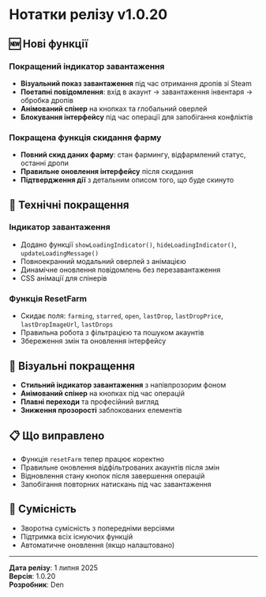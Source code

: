 # Нотатки релізу v1.0.20

## 🆕 Нові функції

### Покращений індикатор завантаження
- **Візуальний показ завантаження** під час отримання дропів зі Steam
- **Поетапні повідомлення**: вхід в акаунт → завантаження інвентаря → обробка дропів
- **Анімований спінер** на кнопках та глобальний оверлей
- **Блокування інтерфейсу** під час операції для запобігання конфліктів

### Покращена функція скидання фарму
- **Повний скид даних фарму**: стан фармингу, відфармлений статус, останні дропи
- **Правильне оновлення інтерфейсу** після скидання
- **Підтвердження дії** з детальним описом того, що буде скинуто

## 🔧 Технічні покращення

### Індикатор завантаження
- Додано функції `showLoadingIndicator()`, `hideLoadingIndicator()`, `updateLoadingMessage()`
- Повноекранний модальний оверлей з анімацією
- Динамічне оновлення повідомлень без перезавантаження
- CSS анімації для спінерів

### Функція ResetFarm
- Скидає поля: `farming`, `starred`, `open`, `lastDrop`, `lastDropPrice`, `lastDropImageUrl`, `lastDrops`
- Правильна робота з фільтрацією та пошуком акаунтів
- Збереження змін та оновлення інтерфейсу

## 🎨 Візуальні покращення

- **Стильний індикатор завантаження** з напівпрозорим фоном
- **Анімований спінер** на кнопках під час операцій
- **Плавні переходи** та професійний вигляд
- **Зниження прозорості** заблокованих елементів

## 📋 Що виправлено

- Функція `resetFarm` тепер працює коректно
- Правильне оновлення відфільтрованих акаунтів після змін
- Відновлення стану кнопок після завершення операцій
- Запобігання повторних натискань під час завантаження

## 🔄 Сумісність

- Зворотна сумісність з попередніми версіями
- Підтримка всіх існуючих функцій
- Автоматичне оновлення (якщо налаштовано)

---

**Дата релізу**: 1 липня 2025  
**Версія**: 1.0.20  
**Розробник**: Den
